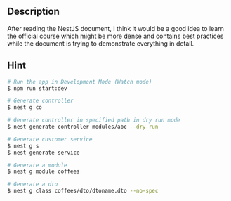 
## Description

After reading the NestJS document, I think it would be a good idea to learn the official course which might be more dense and contains best practices while the document is trying to demonstrate everything in detail. 

## Hint

```bash
# Run the app in Development Mode (Watch mode)
$ npm run start:dev

# Generate controller
$ nest g co

# Generate controller in specified path in dry run mode
$ nest generate controller modules/abc --dry-run

# Generate customer service
$ nest g s
$ nest generate service

# Generate a module
$ nest g module coffees

# Generate a dto
$ nest g class coffees/dto/dtoname.dto --no-spec
```


